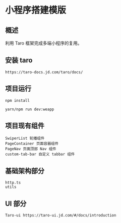 # 小程序搭建模版

## 概述

利用 Taro 框架完成多端小程序的复用。

## 安装 taro

```
https://taro-docs.jd.com/taro/docs/
```

## 项目运行

```
npm install

yarn/npm run dev:weapp
```

## 项目现有组件

```
SwiperList 轮播组件
PageContainer 页面容器组件
PageNav 页面顶部 Nav 组件
custom-tab-bar 自定义 tabbar 组件
```

## 基础架构部分

```
http.ts
utils
```

## UI 部分

```
Taro-ui https://taro-ui.jd.com/#/docs/introduction
```
